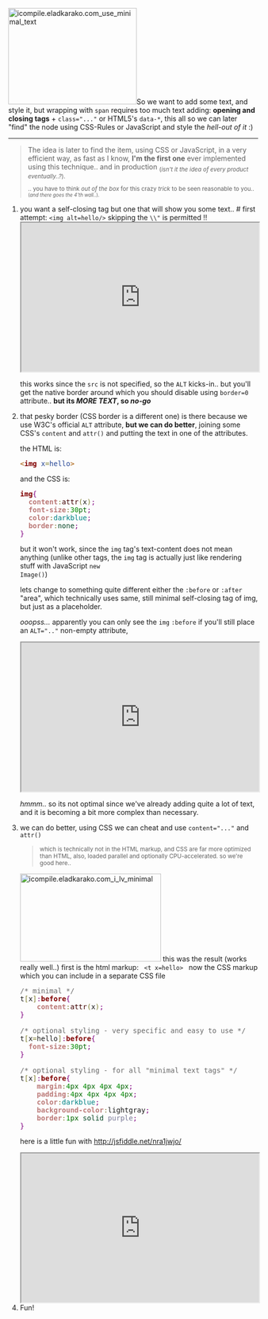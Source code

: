 <img src="https://icompile.eladkarako.com/_uploads/2015/03/icompile.eladkarako.com_use_minimal_text.jpg" alt="icompile.eladkarako.com_use_minimal_text" width="259" height="194" class="alignright size-full wp-image-2765" />So we want to add some text, and style it,
but wrapping with <code>span</code> requires too much text adding: <strong>opening and closing tags</strong> + <code>class="..."</code> or HTML5's <code>data-*</code>, this all so we can later "find" the node using CSS-Rules or JavaScript and style the <em>hell-out of it</em> :)
<hr />
<blockquote>
The idea is later to find the item, using CSS or JavaScript, in a very efficient way,
as fast as I know, <strong>I'm the first one</strong> ever implemented using this technique.. and in production <sub>(<em>isn't it the idea of every product eventually..?</em>)</sub><sub>.

.. you have to think <em>out of the box</em> for this crazy <em>trick</em> to be seen reasonable to you.. </sub><sub>(<em>and there goes the 4'th wall..</em>)</sub><sub>.
</sub></blockquote>


<ol>
<li>you want a self-closing tag but one that will show you some text..
# first attempt: <code>&lt;img alt=hello/&gt;</code>
skipping the <code>\\"</code> is permitted !!
<iframe width="100%" height="300" style="width:100%; height:300px;" src="http://jsfiddle.net/txp4qv84/embedded/result,html,css/"></iframe>

this works since the <code>src</code> is not specified, so the <code>ALT</code> kicks-in..
but you'll get the native border around which you should disable using <code>border=0</code> attribute..
<strong>but its <em>MORE TEXT</em>, so <em>no-go</em></strong>
</li>

<li>
that pesky border (CSS border is a different one) is there because we use W3C's official <code>ALT</code> attribute, <strong>but we can do better</strong>,
joining some CSS's <code>content</code> and <code>attr()</code> and putting the text in one of the attributes.

the HTML is:
<pre><span style='color:#a65700; '>&lt;</span><span style='color:#800000; font-weight:bold; '>img</span><span style='color:#274796; '> x</span><span style='color:#808030; '>=</span><span style='color:#274796; '>hello</span><span style='color:#a65700; '>></span></pre>
and the CSS is:
<pre><span style='color:#800000; font-weight:bold; '>img</span><span style='color:#800080; '>{</span>
  <span style='color:#bb7977; font-weight:bold; '>content</span><span style='color:#808030; '>:</span><span style='color:#400000; '>attr</span><span style='color:#808030; '>(</span>x<span style='color:#808030; '>)</span><span style='color:#800080; '>;</span>
  <span style='color:#bb7977; font-weight:bold; '>font-size</span><span style='color:#808030; '>:</span><span style='color:#008c00; '>30</span><span style='color:#006600; '>pt</span><span style='color:#800080; '>;</span>
  <span style='color:#bb7977; font-weight:bold; '>color</span><span style='color:#808030; '>:</span><span style='color:#008484; '>darkblue</span><span style='color:#800080; '>;</span>
  <span style='color:#bb7977; font-weight:bold; '>border</span><span style='color:#808030; '>:</span><span style='color:#074726; '>none</span><span style='color:#800080; '>;</span>
<span style='color:#800080; '>}</span></pre>
but it won't work, since the <code>img</code> tag's text-content does not mean anything (unlike other tags, the <code>img</code> tag is actually just like rendering stuff with JavaScript <code>new Image()</code>)

lets change to something quite different either the <code>:before</code> or <code>:after</code> "area", which technically uses same, still minimal self-closing tag of img, but just as a placeholder.

<em>ooopss...</em> apparently you can only see the <code>img</code> <code>:before</code> if you'll still place an <code>ALT=".."</code> non-empty attribute,
<iframe width="100%" height="300" style="width:100%; height:300px;" src="http://jsfiddle.net/kyqn92jm/embedded/result,html,css/"></iframe>

<em>hmmm..</em> so its not optimal since we've already adding quite a lot of text, and it is becoming a bit more complex than necessary.
</li>

<li>we can do better, using CSS we can cheat and use <code>content="..."</code> and <code>attr()</code> 

<blockquote><sub>which is technically not in the HTML markup, and CSS are far more optimized than HTML, also, loaded parallel and optionally CPU-accelerated. so we're good here..</sub></blockquote>

<img src="https://icompile.eladkarako.com/_uploads/2015/03/icompile.eladkarako.com_i_lv_minimal.jpg" alt="icompile.eladkarako.com_i_lv_minimal" width="284" height="177" class="alignleft size-full wp-image-2766" />
this was the result (works really well..)
first is the html markup: <code> &lt;t x=hello&gt; </code> now the CSS markup which you can include in a separate CSS file 

<pre><span style='color:#696969; '>/* minimal */</span>
t<span style='color:#808030; '>[</span>x<span style='color:#808030; '>]</span><span style='color:#800080; '>:</span><span style='color:#800000; font-weight:bold; '>before</span><span style='color:#800080; '>{</span>
    <span style='color:#bb7977; font-weight:bold; '>content</span><span style='color:#808030; '>:</span><span style='color:#400000; '>attr</span><span style='color:#808030; '>(</span>x<span style='color:#808030; '>)</span><span style='color:#800080; '>;</span>
<span style='color:#800080; '>}</span>

<span style='color:#696969; '>/* optional styling - very specific and easy to use */</span>
t<span style='color:#808030; '>[</span>x<span style='color:#808030; '>=</span>hello<span style='color:#808030; '>]</span><span style='color:#800080; '>:</span><span style='color:#800000; font-weight:bold; '>before</span><span style='color:#800080; '>{</span>
  <span style='color:#bb7977; font-weight:bold; '>font-size</span><span style='color:#808030; '>:</span><span style='color:#008c00; '>30</span><span style='color:#006600; '>pt</span><span style='color:#800080; '>;</span>
<span style='color:#800080; '>}</span>

<span style='color:#696969; '>/* optional styling - for all "minimal text tags" */</span>
t<span style='color:#808030; '>[</span>x<span style='color:#808030; '>]</span><span style='color:#800080; '>:</span><span style='color:#800000; font-weight:bold; '>before</span><span style='color:#800080; '>{</span>
    <span style='color:#bb7977; font-weight:bold; '>margin</span><span style='color:#808030; '>:</span><span style='color:#008c00; '>4</span><span style='color:#006600; '>px</span> <span style='color:#008c00; '>4</span><span style='color:#006600; '>px</span> <span style='color:#008c00; '>4</span><span style='color:#006600; '>px</span> <span style='color:#008c00; '>4</span><span style='color:#006600; '>px</span><span style='color:#800080; '>;</span>
    <span style='color:#bb7977; font-weight:bold; '>padding</span><span style='color:#808030; '>:</span><span style='color:#008c00; '>4</span><span style='color:#006600; '>px</span> <span style='color:#008c00; '>4</span><span style='color:#006600; '>px</span> <span style='color:#008c00; '>4</span><span style='color:#006600; '>px</span> <span style='color:#008c00; '>4</span><span style='color:#006600; '>px</span><span style='color:#800080; '>;</span>
    <span style='color:#bb7977; font-weight:bold; '>color</span><span style='color:#808030; '>:</span><span style='color:#008484; '>darkblue</span><span style='color:#800080; '>;</span>
    <span style='color:#bb7977; font-weight:bold; '>background-color</span><span style='color:#808030; '>:</span>lightgray<span style='color:#800080; '>;</span>
    <span style='color:#bb7977; font-weight:bold; '>border</span><span style='color:#808030; '>:</span><span style='color:#008c00; '>1</span><span style='color:#006600; '>px</span> <span style='color:#074726; '>solid</span> <span style='color:#797997; '>purple</span><span style='color:#800080; '>;</span>
<span style='color:#800080; '>}</span>
</pre>

here is a little fun with <a href="http://jsfiddle.net/nra1jwjo/" target="_blank">http://jsfiddle.net/nra1jwjo/</a>
<iframe width="100%" height="300" style="width:100%; height:300px;" src="http://jsfiddle.net/nra1jwjo/embedded/result,html,css/"></iframe>

</li>

<li>Fun!</li>

</ol>